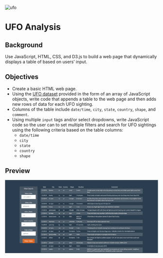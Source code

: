 ![ufo](https://media2.s-nbcnews.com/j/newscms/2018_01/2280531/180103-ufo-illustration-mn-1015_0758c11fb1637ed3431613cef06cd246.fit-760w.jpg)
# UFO Analysis
## Background
Use JavaScript, HTML, CSS, and D3.js to build a web page that dynamically displays a table of based on users’ input.
## Objectives
* Create a basic HTML web page.
* Using the [UFO dataset](static/js/data.js) provided in the form of an array of JavaScript objects, write code that appends a table to the web page and then adds new rows of data for each UFO sighting.
* Columns of the table include `date/time`, `city`, `state`, `country`, `shape`, and `comment`.
* Using multiple `input` tags and/or select dropdowns, write JavaScript code so the user can to set multiple filters and search for UFO sightings using the following criteria based on the table columns:
   * `date/time`
   * `city`
   * `state`
   * `country`
   * `shape`
## Preview
![multifilter](preview.png)
